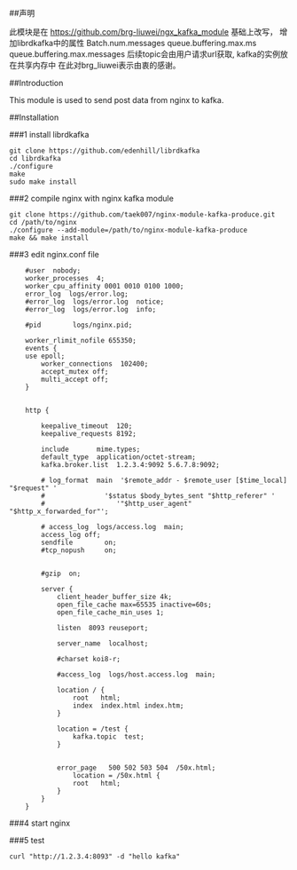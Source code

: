 ##声明

此模块是在 https://github.com/brg-liuwei/ngx_kafka_module 基础上改写，
增加librdkafka中的属性 Batch.num.messages 
queue.buffering.max.ms
queue.buffering.max.messages
后续topic会由用户请求url获取, kafka的实例放在共享内存中
在此对brg_liuwei表示由衷的感谢。

##Introduction

This module is used to send post data from nginx to kafka.

##Installation

###1 install librdkafka

    git clone https://github.com/edenhill/librdkafka
    cd librdkafka
    ./configure
    make
    sudo make install

###2 compile nginx with nginx kafka module

    git clone https://github.com/taek007/nginx-module-kafka-produce.git
    cd /path/to/nginx
    ./configure --add-module=/path/to/nginx-module-kafka-produce
    make && make install

###3 edit nginx.conf file
```
	#user  nobody;
	worker_processes  4;
	worker_cpu_affinity 0001 0010 0100 1000;
	error_log  logs/error.log;
	#error_log  logs/error.log  notice;
	#error_log  logs/error.log  info;

	#pid        logs/nginx.pid;

	worker_rlimit_nofile 655350;
	events {
	use epoll;
	    worker_connections  102400;
	    accept_mutex off;
	    multi_accept off;
	}


	http {

		keepalive_timeout  120;
		keepalive_requests 8192; 

		include       mime.types;
		default_type  application/octet-stream;
		kafka.broker.list  1.2.3.4:9092 5.6.7.8:9092;

		# log_format  main  '$remote_addr - $remote_user [$time_local] "$request" '
		#               '$status $body_bytes_sent "$http_referer" '
		#                  '"$http_user_agent" "$http_x_forwarded_for"';

		# access_log  logs/access.log  main;
		access_log off;
		sendfile        on;
		#tcp_nopush     on;
  

		#gzip  on;

		server {
			client_header_buffer_size 4k;
			open_file_cache max=65535 inactive=60s;
			open_file_cache_min_uses 1;

			listen  8093 reuseport;

			server_name  localhost;

			#charset koi8-r;

			#access_log  logs/host.access.log  main;

			location / {
				root   html;
				index  index.html index.htm;
			}

			location = /test {
				kafka.topic  test;
			}


			error_page   500 502 503 504  /50x.html;
				location = /50x.html {
				root   html;
			}
		}
	}
```

###4 start nginx

###5 test

    curl "http://1.2.3.4:8093" -d "hello kafka"

